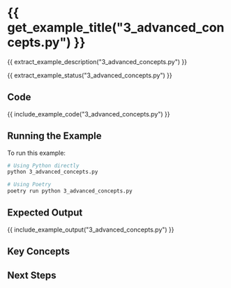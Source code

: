 # {{ get_example_title("3_advanced_concepts.py") }}

{{ extract_example_description("3_advanced_concepts.py") }}

{{ extract_example_status("3_advanced_concepts.py") }}

## Code

{{ include_example_code("3_advanced_concepts.py") }}

## Running the Example

To run this example:

```bash
# Using Python directly
python 3_advanced_concepts.py

# Using Poetry
poetry run python 3_advanced_concepts.py
```

## Expected Output

{{ include_example_output("3_advanced_concepts.py") }}

## Key Concepts

<!-- This section should be manually filled in with key concepts demonstrated by the example -->

## Next Steps

<!-- This section should be manually filled in with links to related examples or documentation -->
